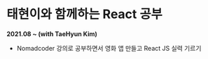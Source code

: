 <h1>태현이와 함께하는 React 공부</h1>

<strong>2021.08 ~ (with TaeHyun Kim)</strong>


- Nomadcoder 강의로 공부하면서 영화 앱 만들고 React JS 실력 기르기